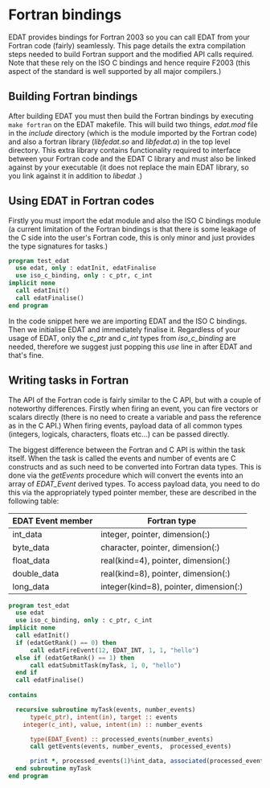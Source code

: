 # Fortran bindings
EDAT provides bindings for Fortran 2003 so you can call EDAT from your Fortran code (fairly) seamlessly. This page details the extra compilation steps needed to build Fortran support and the modified API calls required. Note that these rely on the ISO C bindings and hence require F2003 (this aspect of the standard is well supported by all major compilers.)

## Building Fortran bindings
After building EDAT you must then build the Fortran bindings by executing `make fortran` on the EDAT makefile. This will build two things, _edat.mod_ file in the _include_ directory (which is the module imported by the Fortran code) and also a fortran library (_libfedat.so_ and _libfedat.a_) in the top level directory. This extra library contains functionality required to interface between your Fortran code and the EDAT C library and must also be linked against by your executable (it does not replace the main EDAT library, so you link against it in addition to _libedat_ .)

## Using EDAT in Fortran codes
Firstly you must import the edat module and also the ISO C bindings module (a current limitation of the Fortran bindings is that there is some leakage of the C side into the user's Fortran code, this is only minor and just provides the type signatures for tasks.)

```f90
program test_edat
  use edat, only : edatInit, edatFinalise
  use iso_c_binding, only : c_ptr, c_int
implicit none
  call edatInit()
  call edatFinalise()
end program
```

In the code snippet here we are importing EDAT and the ISO C bindings. Then we initialise EDAT and immediately finalise it. Regardless of your usage of EDAT, only the _c_ptr_ and _c_int_ types from _iso_c_binding_ are needed, therefore we suggest just popping this _use_ line in after EDAT and that's fine.

## Writing tasks in Fortran
The API of the Fortran code is fairly similar to the C API, but with a couple of noteworthy differences. Firstly when firing an event, you can fire vectors or scalars directly (there is no need to create a variable and pass the reference as in the C API.) When firing events, payload data of all common types (integers, logicals, characters, floats etc...) can be passed directly.

The biggest difference between the Fortran and C API is within the task itself. When the task is called the events and number of events are C constructs and as such need to be converted into Fortran data types. This is done via the _getEvents_ procedure which will convert the events into an array of _EDAT_Event_ derived types. To access payload data, you need to do this via the appropriately typed pointer member, these are described in the following table:

EDAT Event member | Fortran type
----------------- | ------------
int_data | integer, pointer, dimension(:)
byte_data | character, pointer, dimension(:)
float_data | real(kind=4), pointer, dimension(:)
double_data | real(kind=8), pointer, dimension(:)
long_data | integer(kind=8), pointer, dimension(:)

```f90
program test_edat
  use edat
  use iso_c_binding, only : c_ptr, c_int
implicit none
  call edatInit()
  if (edatGetRank() == 0) then
	  call edatFireEvent(12, EDAT_INT, 1, 1, "hello")
  else if (edatGetRank() == 1) then
	  call edatSubmitTask(myTask, 1, 0, "hello")
  end if
  call edatFinalise()
  
contains

  recursive subroutine myTask(events, number_events)
	  type(c_ptr), intent(in), target :: events
    integer(c_int), value, intent(in) :: number_events	

	  type(EDAT_Event) :: processed_events(number_events)
	  call getEvents(events, number_events,  processed_events)

	  print *, processed_events(1)%int_data, associated(processed_events(1)%float_data)	
  end subroutine myTask
end program
```
